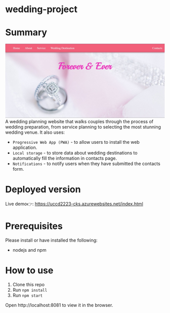# wedding-project

# Summary
![Image of home](https://github.com/Chong1455/vue-portfolio/blob/master/src/assets/project10.jpg)
A wedding planning website that walks couples through the process of wedding preparation, from service planning to selecting the most stunning wedding venue. It also uses:
* `Progressive Web App (PWA)` - to allow users to install the web application.
* `Local storage` - to store data about wedding destinations to automatically fill the information in contacts page.
* `Notifications` - to notify users when they have submitted the contacts form.

# Deployed version
Live demo👉: https://uccd2223-cks.azurewebsites.net/index.html

# Prerequisites
Please install or have installed the following:
* nodejs and npm

# How to use
1. Clone this repo
2. Run `npm install`
3. Run `npm start`

Open http://localhost:8081 to view it in the browser.
